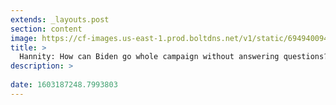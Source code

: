 ```yaml
--- 
extends: _layouts.post 
section: content 
image: https://cf-images.us-east-1.prod.boltdns.net/v1/static/694940094001/4771baf3-6dda-44dd-8a1f-02708b67547a/fe1d5976-b865-4d60-9708-c1f41241947b/1280x720/match/image.jpg 
title: > 
  Hannity: How can Biden go whole campaign without answering questions? 
description: > 
   
date: 1603187248.7993803 
--- 
```

